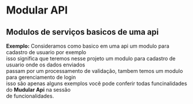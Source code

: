 # Modular API

## Modulos de serviços basicos de uma api
**Exemplo:** Consideramos como basico em uma api um modulo para cadastro de usuario por exemplo  
isso significa que teremos nesse projeto um modulo para cadastro de usuario onde os dados enviados  
passam por um processamento de validação, tambem temos um modulo para gerenciamento de login  
isso são apenas alguns exemplos você pode conferir todas funcinalidades do **Mudular Api** na sessão  
de funcionalidades.  
